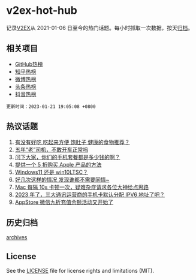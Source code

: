 # v2ex-hot-hub

 记录[V2EX](https://www.v2ex.com/)从 2021-01-06 日至今的热门话题。每小时抓取一次数据，按天[归档](archives)。
 
 ## 相关项目

- [GitHub热榜](https://github.com/lonnyzhang423/github-hot-hub)
- [知乎热榜](https://github.com/lonnyzhang423/zhihu-hot-hub)
- [微博热榜](https://github.com/lonnyzhang423/weibo-hot-hub)
- [头条热榜](https://github.com/lonnyzhang423/toutiao-hot-hub)
- [抖音热榜](https://github.com/lonnyzhang423/douyin-hot-hub)


 `更新时间：2023-01-21 19:05:08 +0800`

## 热议话题

1. [有没有好吃 吃起来方便 饱肚子 健康的食物推荐？](https://www.v2ex.com/t/910081)
1. [五年“老”司机，不敢开车正常吗](https://www.v2ex.com/t/910100)
1. [问下大家，你们的手机套餐都是多少钱的啊？](https://www.v2ex.com/t/910133)
1. [提供一个 5 折购买 Apple 产品的方法](https://www.v2ex.com/t/910121)
1. [Windows11 还是 win10LTSC？](https://www.v2ex.com/t/910129)
1. [好几次这样的情况 发现谁都不需要同情~](https://www.v2ex.com/t/910090)
1. [Mac 每隔 10s 卡顿一次，疑难杂症请求各位大神给点思路](https://www.v2ex.com/t/910082)
1. [2023 年了，三大通讯运营商的手机卡默认分配 IPV6 地址了吧？](https://www.v2ex.com/t/910127)
1. [AppStore 微信九折充值余额活动又开始了](https://www.v2ex.com/t/910102)

## 历史归档

[archives](archives)

## License

See the [LICENSE](LICENSE) file for license rights and limitations (MIT).
